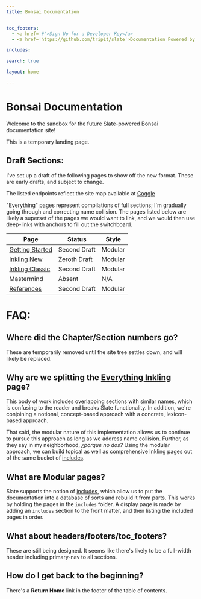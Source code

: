 ```yaml
---
title: Bonsai Documentation


toc_footers:
  - <a href='#'>Sign Up for a Developer Key</a>
  - <a href='https://github.com/tripit/slate'>Documentation Powered by Slate</a>

includes:

search: true

layout: home

---
```


# Bonsai Documentation

Welcome to the sandbox for the future Slate-powered Bonsai documentation site!

<aside class="notice">
This is a temporary landing page.
</aside>

## Draft Sections:

I've set up a draft of the following pages to show off the new format. These are early drafts, and subject to change.

The listed endpoints reflect the site map available at [Coggle](https://coggle.it/diagram/V_RLZO99g4VT4gaT/e87816a3386a4dcf961fcd2df53621233acaf8c1f3c0e2c735189ae0b0d4c90c)

"Everything" pages represent compilations of full sections; I'm gradually going through and correcting name collision. The pages listed below are likely a superset of the pages we would want to link, and we would then use deep-links with anchors to fill out the switchboard.

Page | Status | Style
-------------- | -------------- | --------------
[Getting Started][1] | Second Draft | Modular
[Inkling New][2] | Zeroth Draft | Modular
[Inkling Classic][3] | Second Draft | Modular
Mastermind | Absent | N/A
[References][4] | Second Draft | Modular

# FAQ:

## Where did the **Chapter/Section** numbers go?

These are temporarily removed until the site tree settles down, and will likely be replaced.

## Why are we splitting the [Everything Inkling][3] page?

This body of work includes overlapping sections with similar names, which is confusing to the reader and breaks Slate functionality. In addition, we're conjoining a notional, concept-based approach with a concrete, lexicon-based approach.

That said, the modular nature of this implementation allows us to continue to pursue this approach as long as we address name collision. Further, as they say in my neighborhood, _¿porque no dos?_ Using the modular approach, we can build topical as well as comprehensive Inkling pages out of the same bucket of [includes][6].

## What are Modular pages?

Slate supports the notion of [includes][6], which allow us to put the documentation into a database of sorts and rebuild it from parts. This works by holding the pages in the `includes` folder. A display page is made by adding an `includes` section to the front matter, and then listing the included pages in order.

## What about headers/footers/toc_footers?

These are still being designed. It seems like there's likely to be a full-width header including primary-nav to all sections.

## How do I get back to the beginning?

There's a **Return Home** link in the footer of the table of contents.

[1]: /getting_started.html "Getting Started"
[2]: /inkling_classic.html "Classic Inkling"
[3]: /inkling_everything.html "New Inkling"
[4]: /reference_everything.html "Anaconda CLI instructions"
[5]: /cli_reference.html "CLI Reference"
[6]: https://github.com/lord/slate/wiki/Using-Includes "Using Includes: Slate Documentation"
